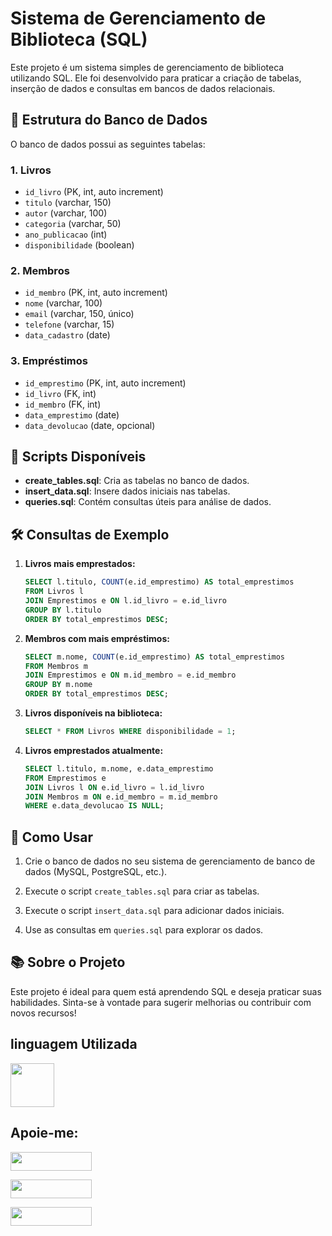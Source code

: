 # Sistema de Gerenciamento de Biblioteca (SQL)

Este projeto é um sistema simples de gerenciamento de biblioteca utilizando SQL. Ele foi desenvolvido para praticar a criação de tabelas, inserção de dados e consultas em bancos de dados relacionais.

## 📂 Estrutura do Banco de Dados

O banco de dados possui as seguintes tabelas:

### **1. Livros**
- `id_livro` (PK, int, auto increment)  
- `titulo` (varchar, 150)  
- `autor` (varchar, 100)  
- `categoria` (varchar, 50)  
- `ano_publicacao` (int)  
- `disponibilidade` (boolean)

### **2. Membros**
- `id_membro` (PK, int, auto increment)  
- `nome` (varchar, 100)  
- `email` (varchar, 150, único)  
- `telefone` (varchar, 15)  
- `data_cadastro` (date)

### **3. Empréstimos**
- `id_emprestimo` (PK, int, auto increment)  
- `id_livro` (FK, int)  
- `id_membro` (FK, int)  
- `data_emprestimo` (date)  
- `data_devolucao` (date, opcional)

## 📜 Scripts Disponíveis

- **create_tables.sql**: Cria as tabelas no banco de dados.  
- **insert_data.sql**: Insere dados iniciais nas tabelas.  
- **queries.sql**: Contém consultas úteis para análise de dados.

## 🛠️ Consultas de Exemplo

1. **Livros mais emprestados:**  
   ```sql
   SELECT l.titulo, COUNT(e.id_emprestimo) AS total_emprestimos
   FROM Livros l
   JOIN Emprestimos e ON l.id_livro = e.id_livro
   GROUP BY l.titulo
   ORDER BY total_emprestimos DESC;

2. **Membros com mais empréstimos:**

   ```sql
   SELECT m.nome, COUNT(e.id_emprestimo) AS total_emprestimos
   FROM Membros m
   JOIN Emprestimos e ON m.id_membro = e.id_membro
   GROUP BY m.nome
   ORDER BY total_emprestimos DESC;

3. **Livros disponíveis na biblioteca:**

   ```sql
   SELECT * FROM Livros WHERE disponibilidade = 1; 

4. **Livros emprestados atualmente:**

   ```sql
   SELECT l.titulo, m.nome, e.data_emprestimo
   FROM Emprestimos e
   JOIN Livros l ON e.id_livro = l.id_livro
   JOIN Membros m ON e.id_membro = m.id_membro
   WHERE e.data_devolucao IS NULL; 

## 🚀 Como Usar

1.  Crie o banco de dados no seu sistema de gerenciamento de banco de dados (MySQL, PostgreSQL, etc.).

2. Execute o script `create_tables.sql` para criar as tabelas.

3. Execute o script `insert_data.sql` para adicionar dados iniciais.

4. Use as consultas em `queries.sql` para explorar os dados.

## 📚 Sobre o Projeto

Este projeto é ideal para quem está aprendendo SQL e deseja praticar suas habilidades.
Sinta-se à vontade para sugerir melhorias ou contribuir com novos recursos!

## linguagem Utilizada ##

<a href="https://programartudo.blogspot.com/2024/11/sql-manipulacao-e-gerenciamento-de-dados.html" target="_blank"><img loading="lazy" src="https://cdn.jsdelivr.net/gh/devicons/devicon/icons/sqlite/sqlite-original.svg" width="70" height="70"/></a>

## Apoie-me:

<a href="https://buymeacoffee.com/antonio13" target="_blank"><img loading="lazy" src="https://img.buymeacoffee.com/button-api/?text=Buy%20me%20a%20coffee&emoji=&slug=seu_nome_de_usuario&button_colour=FFDD00&font_colour=000000&font_family=Cookie&outline_colour=000000&coffee_colour=ffffff" width="130" height="30"></a>

<a href="https://www.paypal.com/donate/?hosted_button_id=DN574F28FYUNG" target="_blank"><img loading="lazy" src="https://upload.wikimedia.org/wikipedia/commons/b/b5/PayPal.svg" width="130" height="30"></a>

<a href="https://github.com/sponsors/Ninja1375" target="_blank"><img loading="lazy" src="https://img.shields.io/badge/-Sponsor-ea4aaa?style=for-the-badge&logo=github&logoColor=white" width="130" height="30"></a>
